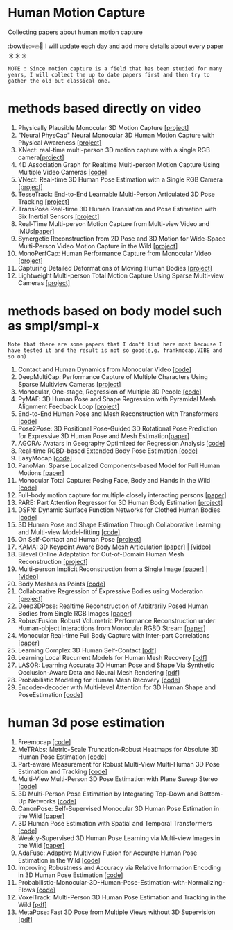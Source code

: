 # Human Motion Capture
Collecting papers about human motion capture

:bowtie::star::fire::muscle: I will update each day and add more details about every paper :sunny::sunny::sunny:

`NOTE : Since motion capture is a field that has been studied for many years, I will collect the up to date papers first and then try to gather the old but classical one.`
# methods based directly on video
1. Physically Plausible Monocular 3D Motion Capture [[project]](http://gvv.mpi-inf.mpg.de/projects/PhysCap/)
2. "Neural PhysCap" Neural Monocular 3D Human Motion Capture with Physical Awareness [[project]](http://gvv.mpi-inf.mpg.de/projects/PhysAware/)
3. XNect: real-time multi-person 3D motion capture with a single RGB camera[[project]](http://gvv.mpi-inf.mpg.de/projects/XNect/)
4. 4D Association Graph for Realtime Multi-person Motion Capture Using Multiple Video Cameras [[code]](https://github.com/zhangyux15/4d_association)
5. VNect: Real-time 3D Human Pose Estimation with a Single RGB Camera [[project]](http://gvv.mpi-inf.mpg.de/projects/VNect/)
6. TesseTrack: End-to-End Learnable Multi-Person Articulated 3D Pose Tracking [[project]](http://www.cs.cmu.edu/~ILIM/projects/IM/TesseTrack/)
7. TransPose Real-time 3D Human Translation and Pose Estimation with Six Inertial Sensors [[project]](https://xinyu-yi.github.io/TransPose/?utm_source=catalyzex.com)
8. Real-Time Multi-person Motion Capture from Multi-view Video and IMUs[[paper]](https://link.springer.com/content/pdf/10.1007/s11263-019-01270-5.pdf)
9. Synergetic Reconstruction from 2D Pose and 3D Motion for Wide-Space Multi-Person Video Motion Capture in the Wild [[project]](http://www.ynl.t.u-tokyo.ac.jp/research/vmocap-syn/)
10. MonoPerfCap: Human Performance Capture from Monocular Video [[project]](http://gvv.mpi-inf.mpg.de/projects/wxu/MonoPerfCap/)
11. Capturing Detailed Deformations of Moving Human Bodies [[project]](https://ankachan.github.io/Projects/MocapCheckerboard/MocapCheckerboard.html)
12. Lightweight Multi-person Total Motion Capture Using Sparse Multi-view Cameras [[project]](http://www.liuyebin.com/lwtotalcap/lwtotalcap.html)

# methods based on body model such as smpl/smpl-x
`Note that there are some papers that I don't list here most because I have tested it and the result is not so good(e,g. frankmocap,VIBE and so on) `
1. Contact and Human Dynamics from Monocular Video [[code]](https://github.com/davrempe/contact-human-dynamics)
2. DeepMultiCap: Performance Capture of Multiple Characters Using Sparse Multiview Cameras [[project]](http://www.liuyebin.com/dmc/dmc.html)
3. Monocular, One-stage, Regression of Multiple 3D People [[code]](https://github.com/Arthur151/ROMP)
4. PyMAF: 3D Human Pose and Shape Regression with Pyramidal Mesh Alignment Feedback Loop [[project]](https://hongwenzhang.github.io/pymaf/)
5. End-to-End Human Pose and Mesh Reconstruction with Transformers [[code]](https://github.com/microsoft/MeshTransformer)
6. Pose2Pose: 3D Positional Pose-Guided 3D Rotational Pose Prediction for Expressive 3D Human Pose and Mesh Estimation[[paper]](https://arxiv.org/pdf/2011.11534.pdf)
7. AGORA: Avatars in Geography Optimized for Regression Analysis [[code]](https://github.com/pixelite1201/agora_evaluation)
8. Real-time RGBD-based Extended Body Pose Estimation [[code]](https://github.com/rmbashirov/rgbd-kinect-pose)
9. EasyMocap [[code]](https://github.com/zju3dv/EasyMocap)
10. PanoMan: Sparse Localized Components–based Model for Full Human Motions [[paper]](https://dl.acm.org/doi/10.1145/3447244)
11. Monocular Total Capture: Posing Face, Body and Hands in the Wild [[code]](https://github.com/CMU-Perceptual-Computing-Lab/MonocularTotalCapture)
12. Full-body motion capture for multiple closely interacting persons [[paper]](http://cic.tju.edu.cn/faculty/likun/GM.pdf)
13. PARE: Part Attention Regressor for 3D Human Body Estimation [[project]](https://pare.is.tue.mpg.de/)
14. DSFN: Dynamic Surface Function Networks for Clothed Human Bodies [[code]](https://github.com/andreiburov/DSFN?utm_source=catalyzex.com)
15. 3D Human Pose and Shape Estimation Through Collaborative Learning and Multi-view Model-fitting [[code]](https://github.com/leezhongguo/MVSPIN_NEW)
16. On Self-Contact and Human Pose [[project]](https://tuch.is.tue.mpg.de/)
17. KAMA: 3D Keypoint Aware Body Mesh Articulation [[paper]](https://arxiv.org/pdf/2104.13502.pdf) | [[video]](https://www.youtube.com/watch?v=mPikZEIpUE0)
18. Bilevel Online Adaptation for Out-of-Domain Human Mesh Reconstruction [[project]](https://sites.google.com/view/humanmeshboa)
19. Multi-person Implicit Reconstruction from a Single Image [[paper]](https://openaccess.thecvf.com/content/CVPR2021/papers/Mustafa_Multi-Person_Implicit_Reconstruction_From_a_Single_Image_CVPR_2021_paper.pdf) | [[video]](https://www.youtube.com/watch?v=zElti-xPSQg)
20. Body Meshes as Points [[code]](https://github.com/jfzhang95/BMP)
21. Collaborative Regression of Expressive Bodies using Moderation [[project]](https://pixie.is.tue.mpg.de/)
22. Deep3DPose: Realtime Reconstruction of Arbitrarily Posed Human Bodies from Single RGB Images [[paper]](https://arxiv.org/pdf/2106.11536.pdf)
23. RobustFusion: Robust Volumetric Performance Reconstruction under Human-object Interactions from Monocular RGBD Stream [[paper]](https://arxiv.org/pdf/2104.14837.pdf)
24. Monocular Real-time Full Body Capture with Inter-part Correlations [[paper]](https://openaccess.thecvf.com/content/CVPR2021/papers/Zhou_Monocular_Real-Time_Full_Body_Capture_With_Inter-Part_Correlations_CVPR_2021_paper.pdf)
25. Learning Complex 3D Human Self-Contact [[pdf]](https://arxiv.org/pdf/2012.10366.pdf)
26. Learning Local Recurrent Models for Human Mesh Recovery [[pdf]](https://arxiv.org/pdf/2107.12847.pdf)
27. LASOR: Learning Accurate 3D Human Pose and Shape Via Synthetic Occlusion-Aware Data and Neural Mesh Rendering [[pdf]](https://arxiv.org/pdf/2108.00351.pdf)
28. Probabilistic Modeling for Human Mesh Recovery [[code]](https://www.seas.upenn.edu/~nkolot/projects/prohmr/)
29. Encoder-decoder with Multi-level Attention for 3D Human Shape and PoseEstimation [[code]](https://github.com/ziniuwan/maed)

# human 3d pose estimation
1. Freemocap [[code]](https://github.com/jonmatthis/freemocap)
2. MeTRAbs: Metric-Scale Truncation-Robust Heatmaps for Absolute 3D Human Pose Estimation [[code]](https://github.com/isarandi/metrabs)
3. Part-aware Measurement for Robust Multi-View Multi-Human 3D Pose Estimation and Tracking [[code]](https://github.com/B10532021/Part-Aware_Measurement_for_3D_Pose_Estimation_and_Tracking)
4. Multi-View Multi-Person 3D Pose Estimation with Plane Sweep Stereo [[code]](https://github.com/jiahaoLjh/PlaneSweepPose)
5. 3D Multi-Person Pose Estimation by Integrating Top-Down and Bottom-Up Networks [[code]](https://github.com/3dpose/3D-Multi-Person-Pose)
6. CanonPose: Self-Supervised Monocular 3D Human Pose Estimation in the Wild [[paper]](https://openaccess.thecvf.com/content/CVPR2021/papers/Wandt_CanonPose_Self-Supervised_Monocular_3D_Human_Pose_Estimation_in_the_Wild_CVPR_2021_paper.pdf)
7. 3D Human Pose Estimation with Spatial and Temporal Transformers [[code]](https://github.com/zczcwh/PoseFormer?utm_source=catalyzex.com)
8. Weakly-Supervised 3D Human Pose Learning via Multi-view Images in the Wild [[paper]](https://arxiv.org/pdf/2003.07581.pdf)
9. AdaFuse: Adaptive Multiview Fusion for Accurate Human Pose Estimation in the Wild [[code]](https://github.com/zhezh/adafuse-3d-human-pose)
10. Improving Robustness and Accuracy via Relative Information Encoding in 3D Human Pose Estimation [[code]](https://github.com/paTRICK-swk/Pose3D-RIE)
11. Probabilistic-Monocular-3D-Human-Pose-Estimation-with-Normalizing-Flows [[code]](https://github.com/twehrbein/Probabilistic-Monocular-3D-Human-Pose-Estimation-with-Normalizing-Flows)
12. VoxelTrack: Multi-Person 3D Human Pose Estimation and Tracking in the Wild [[pdf]](https://arxiv.org/pdf/2108.02452.pdf)
13. MetaPose: Fast 3D Pose from Multiple Views without 3D Supervision [[pdf]](https://arxiv.org/pdf/2108.04869.pdf)
